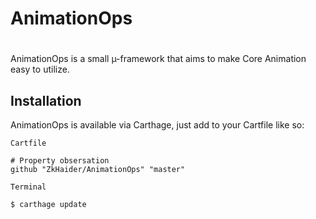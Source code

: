 #  AnimationOps 


#

AnimationOps is a small µ-framework that aims to make Core Animation easy to utilize.



## Installation

AnimationOps is available via Carthage, just add to your Cartfile like so:

`Cartfile`
```
# Property obsersation
github "ZkHaider/AnimationOps" "master"
```

`Terminal`
```shell 
$ carthage update
```


